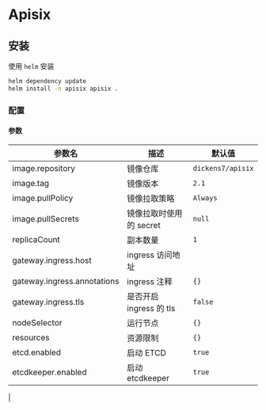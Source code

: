 # Apisix

## 安装

使用 `helm` 安装

```bash
helm dependency update
helm install -n apisix apisix .
```

### 配置

#### 参数

| 参数名                            | 描述                                | 默认值                                                                               |
| --------------------------------- | ----------------------------------- | ------------------------------------------------------------------------------------ |
| image.repository                  | 镜像仓库                            | `dickens7/apisix`            |
| image.tag                         | 镜像版本                            | `2.1`                                                                      |
| image.pullPolicy                  | 镜像拉取策略                         | `Always`                                                                    |
| image.pullSecrets                 | 镜像拉取时使用的 secret              | `null`                                                                       |
| replicaCount                      | 副本数量                            | `1`                                                                        |
| gateway.ingress.host              | ingress 访问地址                    |
| gateway.ingress.annotations       | ingress 注释                        | `{}`                                                                                 |
| gateway.ingress.tls               | 是否开启 ingress 的 tls             | `false`                                                                              |
| nodeSelector                      | 运行节点                            | `{}`                                                                                 |
| resources                         | 资源限制                            | `{}`                                                                                 |
| etcd.enabled                      | 启动 ETCD                              | `true`     |
| etcdkeeper.enabled                | 启动 etcdkeeper                        | `true`                                                                     |
|
